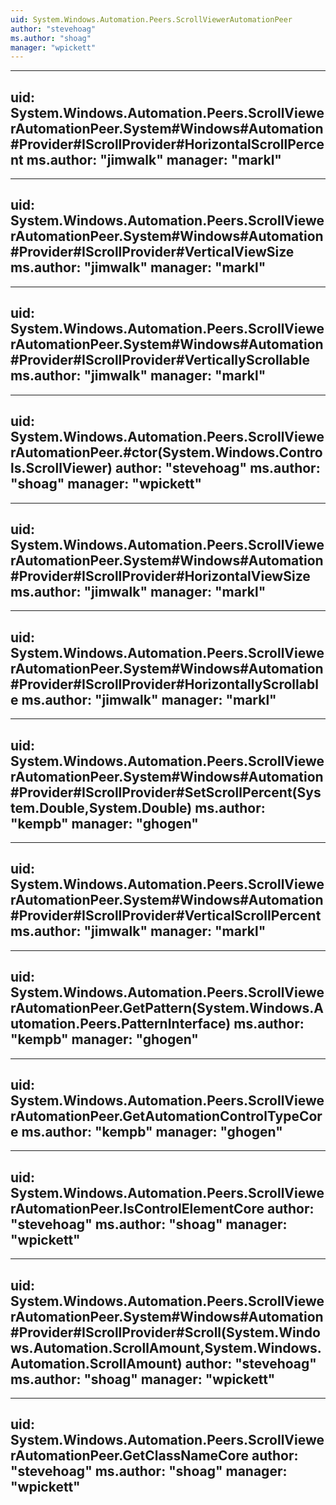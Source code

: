 ```yaml
---
uid: System.Windows.Automation.Peers.ScrollViewerAutomationPeer
author: "stevehoag"
ms.author: "shoag"
manager: "wpickett"
---
```


---
uid: System.Windows.Automation.Peers.ScrollViewerAutomationPeer.System#Windows#Automation#Provider#IScrollProvider#HorizontalScrollPercent
ms.author: "jimwalk"
manager: "markl"
---

---
uid: System.Windows.Automation.Peers.ScrollViewerAutomationPeer.System#Windows#Automation#Provider#IScrollProvider#VerticalViewSize
ms.author: "jimwalk"
manager: "markl"
---

---
uid: System.Windows.Automation.Peers.ScrollViewerAutomationPeer.System#Windows#Automation#Provider#IScrollProvider#VerticallyScrollable
ms.author: "jimwalk"
manager: "markl"
---

---
uid: System.Windows.Automation.Peers.ScrollViewerAutomationPeer.#ctor(System.Windows.Controls.ScrollViewer)
author: "stevehoag"
ms.author: "shoag"
manager: "wpickett"
---

---
uid: System.Windows.Automation.Peers.ScrollViewerAutomationPeer.System#Windows#Automation#Provider#IScrollProvider#HorizontalViewSize
ms.author: "jimwalk"
manager: "markl"
---

---
uid: System.Windows.Automation.Peers.ScrollViewerAutomationPeer.System#Windows#Automation#Provider#IScrollProvider#HorizontallyScrollable
ms.author: "jimwalk"
manager: "markl"
---

---
uid: System.Windows.Automation.Peers.ScrollViewerAutomationPeer.System#Windows#Automation#Provider#IScrollProvider#SetScrollPercent(System.Double,System.Double)
ms.author: "kempb"
manager: "ghogen"
---

---
uid: System.Windows.Automation.Peers.ScrollViewerAutomationPeer.System#Windows#Automation#Provider#IScrollProvider#VerticalScrollPercent
ms.author: "jimwalk"
manager: "markl"
---

---
uid: System.Windows.Automation.Peers.ScrollViewerAutomationPeer.GetPattern(System.Windows.Automation.Peers.PatternInterface)
ms.author: "kempb"
manager: "ghogen"
---

---
uid: System.Windows.Automation.Peers.ScrollViewerAutomationPeer.GetAutomationControlTypeCore
ms.author: "kempb"
manager: "ghogen"
---

---
uid: System.Windows.Automation.Peers.ScrollViewerAutomationPeer.IsControlElementCore
author: "stevehoag"
ms.author: "shoag"
manager: "wpickett"
---

---
uid: System.Windows.Automation.Peers.ScrollViewerAutomationPeer.System#Windows#Automation#Provider#IScrollProvider#Scroll(System.Windows.Automation.ScrollAmount,System.Windows.Automation.ScrollAmount)
author: "stevehoag"
ms.author: "shoag"
manager: "wpickett"
---

---
uid: System.Windows.Automation.Peers.ScrollViewerAutomationPeer.GetClassNameCore
author: "stevehoag"
ms.author: "shoag"
manager: "wpickett"
---
